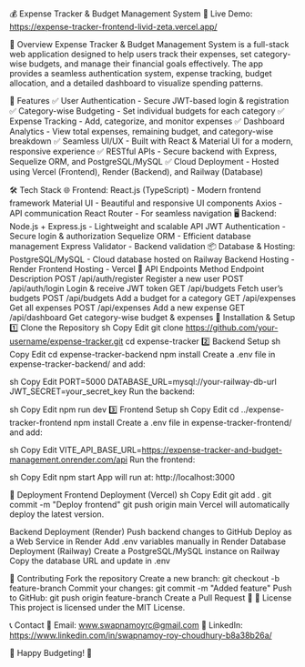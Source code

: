 💰 Expense Tracker & Budget Management System
🚀 Live Demo: https://expense-tracker-frontend-livid-zeta.vercel.app/

📌 Overview
Expense Tracker & Budget Management System is a full-stack web application designed to help users track their expenses, set category-wise budgets, and manage their financial goals effectively. The app provides a seamless authentication system, expense tracking, budget allocation, and a detailed dashboard to visualize spending patterns.

🌟 Features
✅ User Authentication - Secure JWT-based login & registration
✅ Category-wise Budgeting - Set individual budgets for each category
✅ Expense Tracking - Add, categorize, and monitor expenses
✅ Dashboard Analytics - View total expenses, remaining budget, and category-wise breakdown
✅ Seamless UI/UX - Built with React & Material UI for a modern, responsive experience
✅ RESTful APIs - Secure backend with Express, Sequelize ORM, and PostgreSQL/MySQL
✅ Cloud Deployment - Hosted using Vercel (Frontend), Render (Backend), and Railway (Database)

🛠️ Tech Stack
🌐 Frontend:
React.js (TypeScript) - Modern frontend framework
Material UI - Beautiful and responsive UI components
Axios - API communication
React Router - For seamless navigation
🖥️ Backend:
Node.js + Express.js - Lightweight and scalable API
JWT Authentication - Secure login & authorization
Sequelize ORM - Efficient database management
Express Validator - Backend validation
📦 Database & Hosting:
PostgreSQL/MySQL - Cloud database hosted on Railway
Backend Hosting - Render
Frontend Hosting - Vercel
📜 API Endpoints
Method	Endpoint	Description
POST	/api/auth/register	Register a new user
POST	/api/auth/login	Login & receive JWT token
GET	/api/budgets	Fetch user’s budgets
POST	/api/budgets	Add a budget for a category
GET	/api/expenses	Get all expenses
POST	/api/expenses	Add a new expense
GET	/api/dashboard	Get category-wise budget & expenses
🔧 Installation & Setup
1️⃣ Clone the Repository
sh
Copy
Edit
git clone https://github.com/your-username/expense-tracker.git
cd expense-tracker
2️⃣ Backend Setup
sh
Copy
Edit
cd expense-tracker-backend
npm install
Create a .env file in expense-tracker-backend/ and add:

sh
Copy
Edit
PORT=5000
DATABASE_URL=mysql://your-railway-db-url
JWT_SECRET=your_secret_key
Run the backend:

sh
Copy
Edit
npm run dev
3️⃣ Frontend Setup
sh
Copy
Edit
cd ../expense-tracker-frontend
npm install
Create a .env file in expense-tracker-frontend/ and add:

sh
Copy
Edit
VITE_API_BASE_URL=https://expense-tracker-and-budget-management.onrender.com/api
Run the frontend:

sh
Copy
Edit
npm start
App will run at: http://localhost:3000

🚀 Deployment
Frontend Deployment (Vercel)
sh
Copy
Edit
git add .
git commit -m "Deploy frontend"
git push origin main
Vercel will automatically deploy the latest version.

Backend Deployment (Render)
Push backend changes to GitHub
Deploy as a Web Service in Render
Add .env variables manually in Render
Database Deployment (Railway)
Create a PostgreSQL/MySQL instance on Railway
Copy the database URL and update in .env

🤝 Contributing
Fork the repository
Create a new branch: git checkout -b feature-branch
Commit your changes: git commit -m "Added feature"
Push to GitHub: git push origin feature-branch
Create a Pull Request 🚀
📜 License
This project is licensed under the MIT License.

📞 Contact
📧 Email: www.swapnamoyrc@gmail.com
🔗 LinkedIn: https://www.linkedin.com/in/swapnamoy-roy-choudhury-b8a38b26a/

🚀 Happy Budgeting! 🎯
